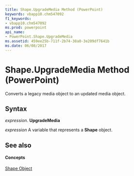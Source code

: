 ```yaml
---
title: Shape.UpgradeMedia Method (PowerPoint)
keywords: vbapp10.chm547092
f1_keywords:
- vbapp10.chm547092
ms.prod: powerpoint
api_name:
- PowerPoint.Shape.UpgradeMedia
ms.assetid: 459ee25b-711f-2b74-38a0-3e209df7641b
ms.date: 06/08/2017
---
```



# Shape.UpgradeMedia Method (PowerPoint)

Converts a legacy media object to an updated media object.


## Syntax

 _expression_. **UpgradeMedia**

 _expression_ A variable that represents a **Shape** object.


## See also


#### Concepts


[Shape Object](PowerPoint.Shape.md)

